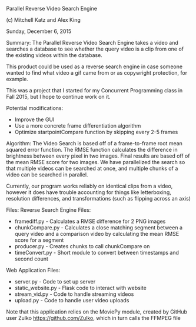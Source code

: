 Parallel Reverse Video Search Engine

(c) Mitchell Katz and Alex King

Sunday, December 6, 2015

Summary:
The Parallel Reverse Video Search Engine takes a video and searches a database
to see whether the query video is a clip from one of the existing videos within
the database.

This product could be used as a reverse search engine in case someone wanted to
find what video a gif came from or as copywright protection, for example.

This was a project that I started for my Concurrent Programming class in Fall
2015, but I hope to continue work on it.

Potential modifications:
* Improve the GUI
* Use a more concrete frame differentiation algorithm
* Optimize startpointCompare function by skipping every 2-5 frames

Algorithm:
The Video Search is based off of a frame-to-frame root mean squared error
function. The RMSE function calculates the difference in brightness between
every pixel in two images. Final results are based off of the mean RMSE score
for two images. We have parallelized the search so that multiple videos can be
searched at once, and multiple chunks of a video can be searched in parallel.

Currently, our program works reliably on identical clips from a video, however
it does have trouble accounting for things like letterboxing, resolution
differences, and transformations (such as flipping across an axis)

Files:
Reverse Search Engine Files:
* framediff.py - Calculates a RMSE difference for 2 PNG images
* chunkCompare.py - Calculates a close matching segment between a query video
  and a comparison video by calculating the mean RMSE score for a segment
* producer.py - Creates chunks to call chunkCompare on
* timeConvert.py - Short module to convert between timestamps and second count

Web Application Files:
* server.py - Code to set up server
* static_website.py - Flask code to interact with website
* stream_vid.py - Code to handle streaming videos
* upload.py - Code to handle user video uploads

Note that this application relies on the MoviePy module, created by GitHub user
Zulko https://github.com/Zulko, which in turn calls the FFMPEG file